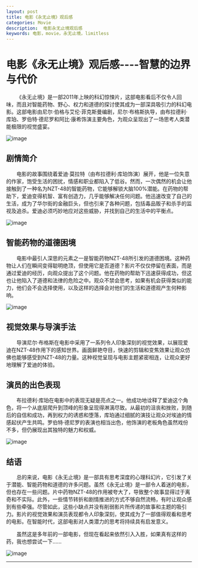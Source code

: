 ```yaml
---
layout: post
title: 电影《永无止境》观后感 
categories: Movie
description:  电影永无止境观后感
keywords: 电影，movie，永无止境，limitless
---
```


# 电影《永无止境》观后感----智慧的边界与代价

&emsp;&emsp;《永无止境》是一部2011年上映的科幻惊悚片，这部电影看后不仅令人回味，而且对智能药物、野心、权力和道德的探讨使其成为一部深具吸引力的科幻电影。这部电影由尼尔·伯格与艾伦·菲克斯曼编剧，尼尔·布格斯执导，由布拉德利·库珀、罗伯特·德尼罗和阿比·康希饰演主要角色，为观众呈现出了一场思考人类潜能极限的视觉盛宴。

![image](https://github.com/weakchen007/aiwv.github.io/assets/58799395/09d2a135-107f-4396-a4c4-a27f98f2f4c5)

## 剧情简介

&emsp;&emsp;电影的故事围绕着爱迪·莫拉特（由布拉德利·库珀饰演）展开，他是一位失意的作家，饱受生活的困扰，情感和职业都陷入了低谷。然而，一次偶然的机会让他接触到了一种名为NZT-48的智能药物，它能够解锁大脑100%潜能。在药物的帮助下，爱迪变得机智、富有创造力，几乎能够解决任何问题。他迅速改变了自己的生活，成为了华尔街的金融巨头，但也引来了各种问题，包括毒品贩子和杀手的监视及追杀。爱迪必须巧妙地应对这些威胁，并找到自己的生活中的平衡点。

![image](https://github.com/weakchen007/aiwv.github.io/assets/58799395/a0946a37-5fe0-472c-809d-74c111113e97)

## 智能药物的道德困境

&emsp;&emsp;电影中最引人深思的元素之一是智能药物NZT-48所引发的道德困境。这种药物让人们在瞬间变得聪明绝顶，但使用它是否道德？影片不仅仅停留在表面，而是通过爱迪的经历，向观众提出了这个问题。他在药物的帮助下迅速获得成功，但这也让他陷入了道德和法律的危险之中。观众不禁会思考，如果有机会获得类似的能力，他们会不会选择使用，以及这样的选择会对他们的生活和道德观产生何种影响。

![image](https://github.com/weakchen007/aiwv.github.io/assets/58799395/a28dd9aa-c282-4685-a1c3-420e16a84099)

## 视觉效果与导演手法

&emsp;&emsp;导演尼尔·布格斯在电影中采用了一系列令人印象深刻的视觉效果，以展现爱迪在NZT-48作用下的感知世界。画面鲜艳夺目，快速的剪辑和变焦效果让观众仿佛也能够感受到NZT-48的力量。这种视觉呈现与电影主题紧密相连，让观众更好地理解了爱迪的体验。

## 演员的出色表现

&emsp;&emsp;布拉德利·库珀在电影中的表现无疑是亮点之一。他成功地诠释了爱迪这个角色，将一个从底层爬升到顶峰的形象呈现得淋漓尽致。从最初的沮丧和挫败，到随后的自信和成功，再到权力的诱惑和堕落，库珀通过细腻的演技让观众对埃迪的情感起伏产生共鸣。罗伯特·德尼罗的表演也相当出色，他饰演的老板角色虽然戏份不多，但仍展现出其独特的魅力和权威。

![image](https://github.com/weakchen007/aiwv.github.io/assets/58799395/5b903c5e-765d-44bd-941c-e239b767f85d)

## 结语

&emsp;&emsp;总的来说，电影《永无止境》是一部具有思考深度的心理科幻片，它引发了关于潜能、智能药物和道德的许多问题。虽然《永无止境》是一部令人着迷的电影，但也存在一些问题。片中药物NZT-48的作用被夸大了，导致整个故事显得过于离奇和不实际。此外，一些情节转折和剧情推进的方式不够自然流畅，有时让观众感到有些牵强。尽管如此，这些小缺点并没有削弱影片所传递的故事和主题的吸引力。影片的视觉效果和演员表现都令人印象深刻，使其成为了一部值得观看和思考的电影。在智能时代，这部电影对人类潜力的思考将持续具有启发意义。

&emsp;&emsp;虽然这是多年前的一部电影，但现在看起来依然引入入胜，如果真有这样的药，我也想尝试一下......

![image](https://github.com/weakchen007/aiwv.github.io/assets/58799395/2a298008-267b-431e-990e-d3d9ec80f378)

------------
